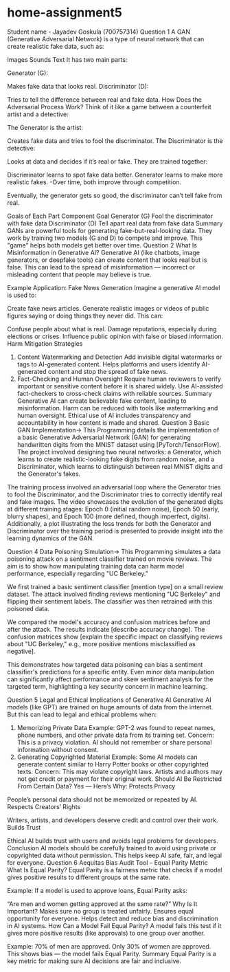# home-assignment5
Student name - Jayadev Goskula (700757314)
Question 1
A GAN (Generative Adversarial Network) is a type of neural network that can create realistic fake data, such as:

Images
Sounds
Text
It has two main parts:

Generator (G):

Makes fake data that looks real.
Discriminator (D):

Tries to tell the difference between real and fake data.
How Does the Adversarial Process Work?
Think of it like a game between a counterfeit artist and a detective:

The Generator is the artist:

Creates fake data and tries to fool the discriminator.
The Discriminator is the detective:

Looks at data and decides if it’s real or fake.
They are trained together:

Discriminator learns to spot fake data better.
Generator learns to make more realistic fakes.
-Over time, both improve through competition.

Eventually, the generator gets so good, the discriminator can’t tell fake from real.

Goals of Each Part
Component	Goal
Generator (G)	Fool the discriminator with fake data
Discriminator (D)	Tell apart real data from fake data
Summary
GANs are powerful tools for generating fake-but-real-looking data.
They work by training two models (G and D) to compete and improve.
This "game" helps both models get better over time.
Question 2
What Is Misinformation in Generative AI?
Generative AI (like chatbots, image generators, or deepfake tools) can create content that looks real but is false. This can lead to the spread of misinformation — incorrect or misleading content that people may believe is true.

Example Application: Fake News Generation
Imagine a generative AI model is used to:

Create fake news articles.
Generate realistic images or videos of public figures saying or doing things they never did.
This can:

Confuse people about what is real.
Damage reputations, especially during elections or crises.
Influence public opinion with false or biased information.
Harm Mitigation Strategies
1. Content Watermarking and Detection
Add invisible digital watermarks or tags to AI-generated content.
Helps platforms and users identify AI-generated content and stop the spread of fake news.
2. Fact-Checking and Human Oversight
Require human reviewers to verify important or sensitive content before it is shared widely.
Use AI-assisted fact-checkers to cross-check claims with reliable sources.
Summary
Generative AI can create believable fake content, leading to misinformation.
Harm can be reduced with tools like watermarking and human oversight.
Ethical use of AI includes transparency and accountability in how content is made and shared.
Question 3
Basic GAN Implementation-> This Programming details the implementation of a basic Generative Adversarial Network (GAN) for generating handwritten digits from the MNIST dataset using [PyTorch/TensorFlow]. The project involved designing two neural networks: a Generator, which learns to create realistic-looking fake digits from random noise, and a Discriminator, which learns to distinguish between real MNIST digits and the Generator's fakes.

The training process involved an adversarial loop where the Generator tries to fool the Discriminator, and the Discriminator tries to correctly identify real and fake images. The video showcases the evolution of the generated digits at different training stages: Epoch 0 (initial random noise), Epoch 50 (early, blurry shapes), and Epoch 100 (more defined, though imperfect, digits). Additionally, a plot illustrating the loss trends for both the Generator and Discriminator over the training period is presented to provide insight into the learning dynamics of the GAN.

Question 4
Data Poisoning Simulation-> This Programming simulates a data poisoning attack on a sentiment classifier trained on movie reviews. The aim is to show how manipulating training data can harm model performance, especially regarding "UC Berkeley."

We first trained a basic sentiment classifier [mention type] on a small review dataset. The attack involved finding reviews mentioning "UC Berkeley" and flipping their sentiment labels. The classifier was then retrained with this poisoned data.

We compared the model's accuracy and confusion matrices before and after the attack. The results indicate [describe accuracy change]. The confusion matrices show [explain the specific impact on classifying reviews about "UC Berkeley," e.g., more positive mentions misclassified as negative].

This demonstrates how targeted data poisoning can bias a sentiment classifier's predictions for a specific entity. Even minor data manipulation can significantly affect performance and skew sentiment analysis for the targeted term, highlighting a key security concern in machine learning.

Question 5
Legal and Ethical Implications of Generative AI
Generative AI models (like GPT) are trained on huge amounts of data from the internet. But this can lead to legal and ethical problems when:

1. Memorizing Private Data
Example:
GPT-2 was found to repeat names, phone numbers, and other private data from its training set.
Concern:
This is a privacy violation.
AI should not remember or share personal information without consent.
2. Generating Copyrighted Material
Example:
Some AI models can generate content similar to Harry Potter books or other copyrighted texts.
Concern:
This may violate copyright laws.
Artists and authors may not get credit or payment for their original work.
Should AI Be Restricted From Certain Data?
Yes — Here’s Why:
Protects Privacy

People’s personal data should not be memorized or repeated by AI.
Respects Creators’ Rights

Writers, artists, and developers deserve credit and control over their work.
Builds Trust

Ethical AI builds trust with users and avoids legal problems for developers.
Conclusion
AI models should be carefully trained to avoid using private or copyrighted data without permission.
This helps keep AI safe, fair, and legal for everyone.
Question 6
Aequitas Bias Audit Tool – Equal Parity Metric
What Is Equal Parity?
Equal Parity is a fairness metric that checks if a model gives positive results to different groups at the same rate.

Example:
If a model is used to approve loans, Equal Parity asks:

“Are men and women getting approved at the same rate?”
Why Is It Important?
Makes sure no group is treated unfairly.
Ensures equal opportunity for everyone.
Helps detect and reduce bias and discrimination in AI systems.
How Can a Model Fail Equal Parity?
A model fails this test if it gives more positive results (like approvals) to one group over another.

Example:
70% of men are approved.
Only 30% of women are approved.
This shows bias — the model fails Equal Parity.
Summary
Equal Parity is a key metric for making sure AI decisions are fair and inclusive.
